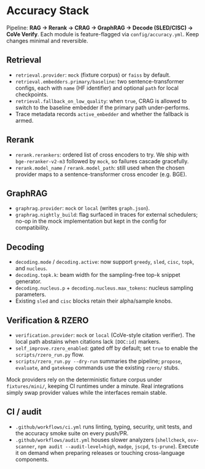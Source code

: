 # Accuracy Stack

Pipeline: **RAG → Rerank → CRAG → GraphRAG → Decode (SLED/CISC) → CoVe Verify**.
Each module is feature-flagged via `config/accuracy.yml`. Keep changes minimal and reversible.

## Retrieval

- `retrieval.provider`: `mock` (fixture corpus) or `faiss` by default.
- `retrieval.embedders.primary/baseline`: two sentence-transformer configs, each with
  `name` (HF identifier) and optional `path` for local checkpoints.
- `retrieval.fallback_on_low_quality`: when `true`, CRAG is allowed to switch to the
  baseline embedder if the primary path under-performs.
- Trace metadata records `active_embedder` and whether the fallback is armed.

## Rerank

- `rerank.rerankers`: ordered list of cross encoders to try. We ship with
  `bge-reranker-v2-m3` followed by `mock`, so failures cascade gracefully.
- `rerank.model_name` / `rerank.model_path`: still used when the chosen provider maps to
  a sentence-transformer cross encoder (e.g. BGE).

## GraphRAG

- `graphrag.provider`: `mock` or `local` (writes `graph.json`).
- `graphrag.nightly_build`: flag surfaced in traces for external schedulers; no-op in the
  mock implementation but kept in the config for compatibility.

## Decoding

- `decoding.mode` / `decoding.active`: now support `greedy`, `sled`, `cisc`, `topk`, and
  `nucleus`.
- `decoding.topk.k`: beam width for the sampling-free top-k snippet generator.
- `decoding.nucleus.p` + `decoding.nucleus.max_tokens`: nucleus sampling parameters.
- Existing `sled` and `cisc` blocks retain their alpha/sample knobs.

## Verification & RZERO

- `verification.provider`: `mock` or `local` (CoVe-style citation verifier). The local
  path abstains when citations lack `[DOC:id]` markers.
- `self_improve.rzero_enabled`: gated off by default; set `true` to enable the
  `scripts/rzero_run.py` flow.
- `scripts/rzero_run.py --dry-run` summaries the pipeline; `propose`, `evaluate`, and
  `gatekeep` commands use the existing `rzero/` stubs.

Mock providers rely on the deterministic fixture corpus under `fixtures/mini/`, keeping
CI runtimes under a minute. Real integrations simply swap provider values while the
interfaces remain stable.

## CI / audit

- `.github/workflows/ci.yml` runs linting, typing, security, unit tests, and the accuracy
  smoke suite on every push/PR.
- `.github/workflows/audit.yml` houses slower analyzers (`shellcheck`, `osv-scanner`,
  `npm audit --audit-level=high`, `madge`, `jscpd`, `ts-prune`). Execute it on demand when
  preparing releases or touching cross-language components.
